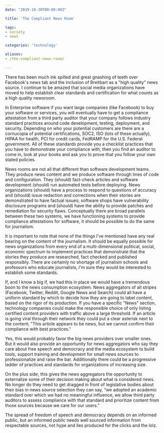 ```yaml
---
date: "2019-10-30T00:00:00Z"

title: 'The Compliant News Room'

tags:
- society
- news

categories: 'technology'

aliases: 
- /the-compliant-news-room/

---
```


There has been much ink spilled and great gnashing of teeth over Facebook's news tab and the inclusion of Breitbart as a "high quality" news source. I continue to be amazed that social media organizations have moved to help establish clear standards and certification for what counts as a high quality newsroom.

In Enterprise software if you want large companies (like Facebook) to buy your software or services, you will eventually have to get a compliance attestation from a third party auditor that your company follows industry standard practices around code development, testing, deployment, and security. Depending on who your potential customers are there are a cornucopia of potential certifications, SOC2, ISO (lots of these actually), HIPAA for health, PCI for credit cards, FedRAMP for the U.S. Federal government. All of these standards provide you a checklist practices that you have to demonstrate your compliance with, then you find an auditor to come in, look at your books and ask you to prove that you follow your own stated policies.

News rooms are not all that different than software development teams. They produce news content and we produce software through lines of code and configuration. They (should) fact-check articles and software development (should) run automated tests before deploying. News organizations (should) have a process to respond to questions of accuracy and (should) issue redaction and corrections when their stories are demonstrated to have factual issues; software shops have vulnerability disclosure programs and (should) have the ability to provide patches and remediation for security flaws. Conceptually there are broad parallels between these two systems, we have functioning systems to provide compliance attestations for software, it should be possible to do the same for journalism.

It is important to note that none of the things I've mentioned have any real bearing on the content of the journalism. It should be equally possible for news organizations from every end of a multi-dimensional political, social, economic spectrum to implement practices that demonstrate that the stories they produce are researched, fact checked and published responsibly. There are certainly no shortage of journalism schools and professors who educate journalists, I'm sure they would be interested to establish some standards.

If, and I know a big if, we had this in place we would have a tremendous boon to the news consumption ecosystem. News aggregators of all stripes (Facebook, Twitter, Reddit, Google News and Search) could all have a uniform standard by which to decide how they are going to label content, based on the rigor of its production. If you have a specific "News" section, technology companies could make the responsible choice of only listing certified content providers with traffic above a large threshold. If an article is going viral through their network they could put a clear asterisk next to the content; "This article appears to be news, but we cannot confirm their compliance with best practices."

Yes, this would probably favor the big news providers over smaller ones. But it would also provide an opportunity for news aggregators who say they care about free speech and democracy and the media ecosystem to build tools, support training and development for small news sources to professionalize and raise the bar. Additionally there could be a progressive ladder of practices and standards for organizations of increasing size.  

On the plus side, this gives the news aggregators the opportunity to externalize some of their decision making about what is considered news.  No longer do they need to get dragged in front of legislative bodies about their bias in news source selection they can say, “we adopted an academic standard over which we had no meaningful influence, we allow third party auditors to assess compliance with that standard and prioritize content from those sources because we care for our users.” 

The spread of freedom of speech and democracy depends on an informed public, but an informed public needs well sourced information from respectable sources, not hype and lies produced for the clicks and the lolz.

